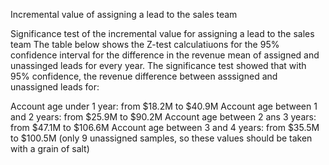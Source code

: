 Incremental value of assigning a lead to the sales team

Significance test of the incremental value for assigning a lead to the sales team
The table below shows the Z-test calculatiuons for the 95% confidence interval for the difference in the revenue mean of assigned and unassinged leads for every year. The significance test showed that with 95% confidence, the revenue difference between asssigned and unassigned leads for:

Account age under 1 year: from $18.2M to $40.9M
Account age between 1 and 2 years: from $25.9M to $90.2M
Account age between 2 ans 3 years: from $47.1M to $106.6M
Account age between 3 and 4 years: from $35.5M to $100.5M (only 9 unassigned samples, so these values should be taken with a grain of salt)



